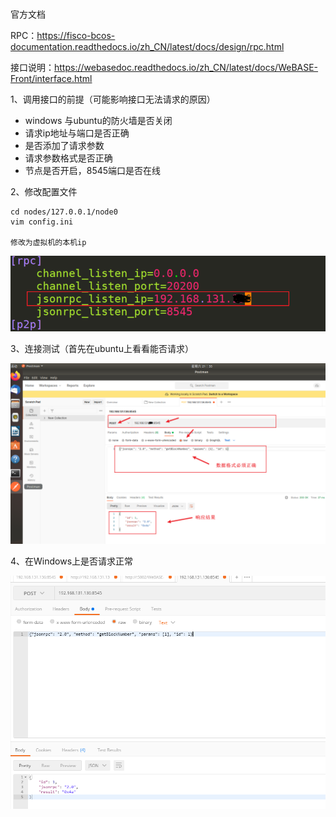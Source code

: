 # 

官方文档

RPC：https://fisco-bcos-documentation.readthedocs.io/zh_CN/latest/docs/design/rpc.html

接口说明：https://webasedoc.readthedocs.io/zh_CN/latest/docs/WeBASE-Front/interface.html

1、调用接口的前提（可能影响接口无法请求的原因）

- windows 与ubuntu的防火墙是否关闭
-  请求ip地址与端口是否正确
- 是否添加了请求参数
- 请求参数格式是否正确
- 节点是否开启，8545端口是否在线

2、修改配置文件

```
cd nodes/127.0.0.1/node0
vim config.ini

修改为虚拟机的本机ip
```

![image-20220319213338606](./img/image-20220319213338606.png)

3、连接测试（首先在ubuntu上看看能否请求）



![image-20220319213730104](./img/image-20220319213730104.png)

4、在Windows上是否请求正常

![image-20220319214421991](./img/image-20220319214421991.png)

